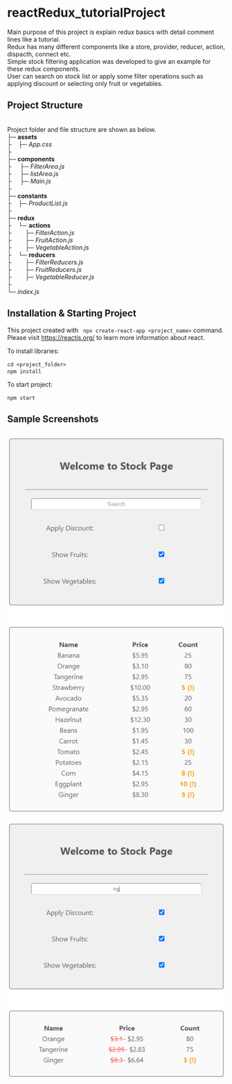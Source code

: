 # reactRedux_tutorialProject
Main purpose of this project is explain redux basics with detail comment lines like a tutorial. \
Redux has many different components like a store, provider, reducer, action, dispacth, connect  etc. \
Simple stock filtering application was developed to give an example for these redux components. \
User can search on stock list or apply some filter operations such as applying discount or selecting only fruit or vegetables. 

## Project Structure
\
Project folder and file structure are shown as below.
\
├─ **assets**\
├&nbsp;&nbsp;&nbsp;&nbsp;├─ *App.css* \
├\
├─ **components**\
├  &nbsp;&nbsp;&nbsp;&nbsp;├─ *FilterArea.js* \
├  &nbsp;&nbsp;&nbsp;&nbsp;├─ *listArea.js* \
├  &nbsp;&nbsp;&nbsp;&nbsp;├─ *Main.js* \
├\
├─ **constants**\
├&nbsp;&nbsp;&nbsp;&nbsp;├─ *ProductList.js* \
├\
├─ **redux**\
├&nbsp;&nbsp;&nbsp;&nbsp;└─ **actions**\
├&nbsp;&nbsp;&nbsp;&nbsp;&nbsp;&nbsp;&nbsp;&nbsp;├─ *FilterAction.js*  \
├&nbsp;&nbsp;&nbsp;&nbsp;&nbsp;&nbsp;&nbsp;&nbsp;├─ *FruitAction.js*  \
├&nbsp;&nbsp;&nbsp;&nbsp;&nbsp;&nbsp;&nbsp;&nbsp;├─ *VegetableAction.js*  \
├&nbsp;&nbsp;&nbsp;&nbsp;└─ **reducers**\
├&nbsp;&nbsp;&nbsp;&nbsp;&nbsp;&nbsp;&nbsp;&nbsp;├─ *FilterReducers.js* \
├&nbsp;&nbsp;&nbsp;&nbsp;&nbsp;&nbsp;&nbsp;&nbsp;├─ *FruitReducers.js* \
├&nbsp;&nbsp;&nbsp;&nbsp;&nbsp;&nbsp;&nbsp;&nbsp;├─ *VegetableReducer.js* \
├\
└─ *index.js*

## Installation & Starting Project

This project created with ``` npx create-react-app <project_name>``` command.\
Please visit https://reactjs.org/ to learn more information about react. 

To install libraries:
``` 
cd <project_folder>
npm install
```

To start project:
```
npm start
```

## Sample Screenshots
![Screenshot 1](/src/assets/screenshots/screenshot_1.PNG)
</br>
---
![Screenshot 2](/src/assets/screenshots/screenshot_2.PNG)
